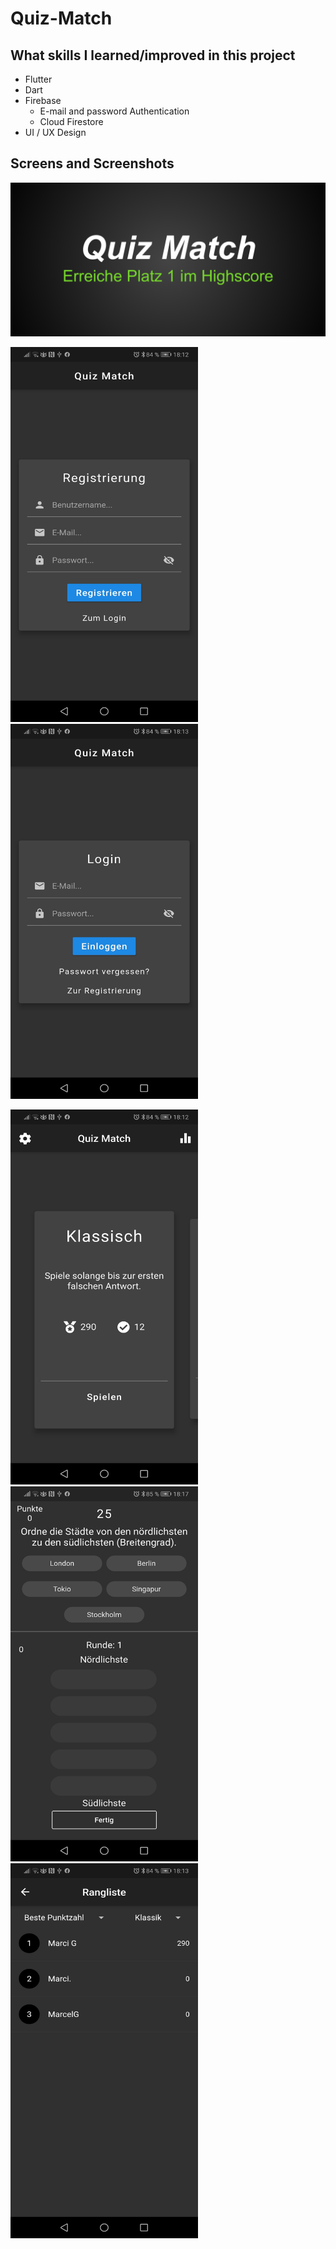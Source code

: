 # Quiz-Match

## What skills I learned/improved in this project

- Flutter
- Dart
- Firebase
  - E-mail and password Authentication
  - Cloud Firestore
- UI / UX Design

## Screens and Screenshots

<img src="https://github.com/Marcel-Geirhos/quiz_match/blob/master/android/app/src/main/res/feature_graphic_quiz_match.png">

<img src="https://github.com/Marcel-Geirhos/quiz_match/blob/master/android/app/src/main/res/register_quiz_match.jpg" width="300" height="600"> <img src="https://github.com/Marcel-Geirhos/quiz_match/blob/master/android/app/src/main/res/login_quiz_match.jpg" width="300" height="600">

<img src="https://github.com/Marcel-Geirhos/quiz_match/blob/master/android/app/src/main/res/gameSelection_quiz_match.jpg" width="300" height="600"> <img src="https://github.com/Marcel-Geirhos/quiz_match/blob/master/android/app/src/main/res/game_quiz_match.jpg" width="300" height="600"> <img src="https://github.com/Marcel-Geirhos/quiz_match/blob/master/android/app/src/main/res/highscore_quiz_match.jpg" width="300" height="600">
